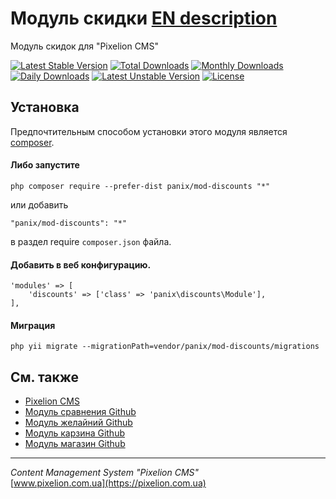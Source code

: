 # Модуль скидки  [EN description](README.md)

Модуль скидок для "Pixelion CMS"

[![Latest Stable Version](https://poser.pugx.org/panix/mod-discounts/v/stable)](https://packagist.org/packages/panix/mod-discounts) [![Total Downloads](https://poser.pugx.org/panix/mod-discounts/downloads)](https://packagist.org/packages/panix/mod-discounts) [![Monthly Downloads](https://poser.pugx.org/panix/mod-discounts/d/monthly)](https://packagist.org/packages/panix/mod-discounts) [![Daily Downloads](https://poser.pugx.org/panix/mod-discounts/d/daily)](https://packagist.org/packages/panix/mod-discounts) [![Latest Unstable Version](https://poser.pugx.org/panix/mod-discounts/v/unstable)](https://packagist.org/packages/panix/mod-discounts) [![License](https://poser.pugx.org/panix/mod-discounts/license)](https://packagist.org/packages/panix/mod-discounts)


## Установка

Предпочтительным способом установки этого модуля является [composer](http://getcomposer.org/download/).

#### Либо запустите

```
php composer require --prefer-dist panix/mod-discounts "*"
```

или добавить

```
"panix/mod-discounts": "*"
```

в раздел require `composer.json` файла.

#### Добавить в веб конфигурацию.
```
'modules' => [
    'discounts' => ['class' => 'panix\discounts\Module'],
],
```

#### Миграция
```
php yii migrate --migrationPath=vendor/panix/mod-discounts/migrations
```


## См. также
- [Pixelion CMS](https://pixelion.com.ua)
- [Модуль сравнения Github](https://https://github.com/andrtechno/mod-compare)
- [Модуль желайний Github](https://https://github.com/andrtechno/mod-wishlist)
- [Модуль карзина Github](https://https://github.com/andrtechno/mod-cart)
- [Модуль магазин Github](https://https://github.com/andrtechno/mod-shop)

------------------------

<i>Content Management System "Pixelion CMS"</i>  
[www.pixelion.com.ua](https://pixelion.com.ua)